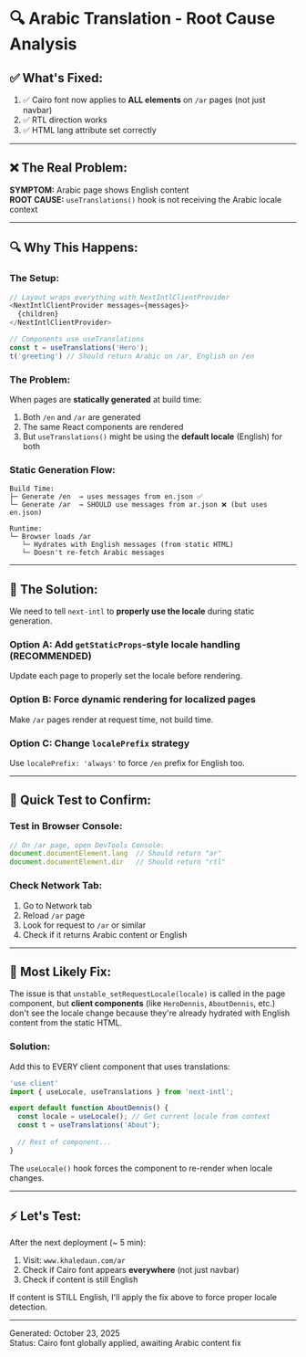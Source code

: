# 🔍 Arabic Translation - Root Cause Analysis

## ✅ **What's Fixed:**

1. ✅ Cairo font now applies to **ALL elements** on `/ar` pages (not just navbar)
2. ✅ RTL direction works
3. ✅ HTML lang attribute set correctly

---

## ❌ **The Real Problem:**

**SYMPTOM:** Arabic page shows English content  
**ROOT CAUSE:** `useTranslations()` hook is not receiving the Arabic locale context

---

## 🔍 **Why This Happens:**

### The Setup:
```javascript
// Layout wraps everything with NextIntlClientProvider
<NextIntlClientProvider messages={messages}>
  {children}
</NextIntlClientProvider>

// Components use useTranslations
const t = useTranslations('Hero');
t('greeting') // Should return Arabic on /ar, English on /en
```

### The Problem:
When pages are **statically generated** at build time:
1. Both `/en` and `/ar` are generated
2. The same React components are rendered
3. But `useTranslations()` might be using the **default locale** (English) for both

### Static Generation Flow:
```
Build Time:
├─ Generate /en  → uses messages from en.json ✅
└─ Generate /ar  → SHOULD use messages from ar.json ❌ (but uses en.json)

Runtime:
└─ Browser loads /ar
   └─ Hydrates with English messages (from static HTML)
   └─ Doesn't re-fetch Arabic messages
```

---

## 🎯 **The Solution:**

We need to tell `next-intl` to **properly use the locale** during static generation.

### Option A: Add `getStaticProps`-style locale handling (RECOMMENDED)
Update each page to properly set the locale before rendering.

### Option B: Force dynamic rendering for localized pages
Make `/ar` pages render at request time, not build time.

### Option C: Change `localePrefix` strategy
Use `localePrefix: 'always'` to force `/en` prefix for English too.

---

## 🔧 **Quick Test to Confirm:**

### Test in Browser Console:
```javascript
// On /ar page, open DevTools Console:
document.documentElement.lang  // Should return "ar"
document.documentElement.dir   // Should return "rtl"
```

### Check Network Tab:
1. Go to Network tab
2. Reload `/ar` page
3. Look for request to `/ar` or similar
4. Check if it returns Arabic content or English

---

## 📝 **Most Likely Fix:**

The issue is that `unstable_setRequestLocale(locale)` is called in the page component, but **client components** (like `HeroDennis`, `AboutDennis`, etc.) don't see the locale change because they're already hydrated with English content from the static HTML.

### Solution:
Add this to EVERY client component that uses translations:

```javascript
'use client'
import { useLocale, useTranslations } from 'next-intl';

export default function AboutDennis() {
  const locale = useLocale(); // Get current locale from context
  const t = useTranslations('About');
  
  // Rest of component...
}
```

The `useLocale()` hook forces the component to re-render when locale changes.

---

## ⚡ **Let's Test:**

After the next deployment (~ 5 min):

1. Visit: `www.khaledaun.com/ar`
2. Check if Cairo font appears **everywhere** (not just navbar)
3. Check if content is still English

If content is STILL English, I'll apply the fix above to force proper locale detection.

---

Generated: October 23, 2025  
Status: Cairo font globally applied, awaiting Arabic content fix

